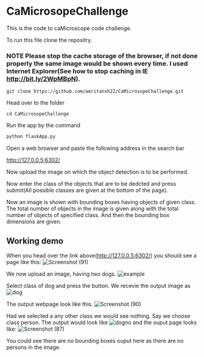 # CaMicrosopeChallenge

This is the code to caMicroscope code challenge.

To run this file clone the repositry.

### NOTE Please stop the cache storage of the browser, if not done properly the same image would be shown every time. I used Internet Explorer(See how to stop caching in IE http://bit.ly/2WpMBpN).
```
git clone https://github.com/amritansh22/CaMicrosopeChallenge.git
```
Head over to the folder
```
cd CaMicrosopeChallenge
```
Run the app by the command
``` python
python flaskApp.py
```
Open a web browser and paste the following address in the search bar  

http://127.0.0.5:6302/

Now upload the image on which the object detection is to be performed.

Now enter the class of the objects that are to be dedcted and press submit(All possible classes are given at the bottom of the page).

Now an image is shown with bounding boxes having objects of given class.
The total number of objects in the image is given along with the total number of objects of specified class.
And then the bounding box dimensions are given.


## Working demo
When you head over the link above(http://127.0.0.5:6302/) you should see a page like this:
![Screenshot (91)](https://user-images.githubusercontent.com/29978031/76889456-9fec9600-68ab-11ea-8935-60eabfc6bea6.png)

We now upload an image, having two dogs.
![example](https://user-images.githubusercontent.com/29978031/76889680-070a4a80-68ac-11ea-97c3-d7fe855acb91.jpg)

Select class of dog and press the button.
We recevie the output image as
![dog](https://user-images.githubusercontent.com/29978031/76889730-2608dc80-68ac-11ea-8497-5814f60003ce.jpg)

The output webpage look like this.
![Screenshot (90)](https://user-images.githubusercontent.com/29978031/76889845-56507b00-68ac-11ea-82de-4882f9ea8d4f.png)

Had we selected a any other class we would see nothing.
Say we choose class person.
The output would look like
![dogno](https://user-images.githubusercontent.com/29978031/76889976-8566ec80-68ac-11ea-9d38-a538474d4bd6.jpg)
and the ouput page looks like:
![Screenshot (87)](https://user-images.githubusercontent.com/29978031/76890048-a596ab80-68ac-11ea-943f-372b13b13165.png)

You could see there are no bounding boxes ouput here as there are no persons in the image.
